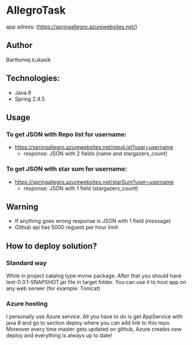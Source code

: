 # AllegroTask
app adress:
(https://springallegro.azurewebsites.net/)

## Author
Bartłomiej Łukasik

## Technologies:
- Java 8
- Spring 2.4.5

## Usage
### To get JSON with Repo list for username:
- https://springallegro.azurewebsites.net/repoList?user=username
  - response: JSON with 2 fields (name and stargazers_count)
### To get JSON with star sum for username:
- https://springallegro.azurewebsites.net/starSum?user=username
  - response: JSON with 1 field (stargazers_count)

## Warning
- If anything goes wrong response is JSON with 1 field (message)
- Github api has 5000 reguest per hour limit

## How to deploy solution?
### Standard way
While in project catalog type mvnw package. After that you should have test-0.0.1-SNAPSHOT.jar file in target folder. You can use it to host app on any web serwer (for example: Tomcat)
### Azure hosting
I personally use Azure service. All you have to do is get AppService with java 8 and go to section deploy where you can add link to this repo. Moreover every time master gets updated on github, Azure creates new deploy and everything is always up to date!
